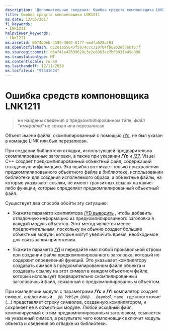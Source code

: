 ```yaml
---
description: 'Дополнительные сведения: Ошибка средств компоновщика LNK1211'
title: Ошибка средств компоновщика LNK1211
ms.date: 12/05/2017
f1_keywords:
- LNK1211
helpviewer_keywords:
- LNK1211
ms.assetid: 607400eb-4180-4892-817f-eedfa628af61
ms.openlocfilehash: d3201055643f5874ccc319f04fb6eb2d976bf67f
ms.sourcegitcommit: d6af41e42699628c3e2e6063ec7b03931a49a098
ms.translationtype: MT
ms.contentlocale: ru-RU
ms.lasthandoff: 12/11/2020
ms.locfileid: "97341624"
---
```

# <a name="linker-tools-error-lnk1211"></a>Ошибка средств компоновщика LNK1211

> не найдены сведения о предкомпилированном типе; *файл "имяфайла*" не связан или перезаписан

Объект *имени* файла, скомпилированный с помощью [/Yc](../../build/reference/yc-create-precompiled-header-file.md), не был указан в команде LINK или был перезаписан.

При создании библиотеки отладки, использующей предварительно скомпилированные заголовки, а также при указании **/Yc** и [/Z7](../../build/reference/z7-zi-zi-debug-information-format.md), Visual C++ создает предкомпилированный объектный файл, содержащий отладочную информацию. Эта ошибка возникает только при хранении предкомпилированного объектного файла в библиотеке, использовании библиотеки для создания исполняемого образа, а объектные файлы, на которые указывают ссылки, не имеют транзитных ссылок на какие-либо функции, которые определяет предкомпилированный объектный файл.

Существует два способа обойти эту ситуацию:

- Укажите параметр компилятора [/YD выводить](../../build/reference/yd-place-debug-information-in-object-file.md) , чтобы добавить отладочную информацию из предкомпилированного заголовка в каждый модуль объектов. Этот метод является менее предпочтительным, поскольку он обычно создает большие объектные модули, которые могут увеличить время, необходимое для связывания приложения.

- Укажите параметр [/Yl](../../build/reference/yl-inject-pch-reference-for-debug-library.md) и передайте имя любой произвольной строки при создании файла предкомпилированного заголовка, который не содержит определений функций. Это указывает компилятору создавать символ в предкомпилированном файле объекта и создавать ссылку на этот символ в каждом объектном файле, который использует предварительно скомпилированный заголовочный файл, связанный с предкомпилированным объектом.

При компиляции модуля с параметрами **/Yc** и **/Yl** компилятор создает символ, аналогичный `__@@_PchSym_@00@...@symbol_name` , где многоточие (...) представляет строку символов, созданную компилятором, и сохраняет ее в объектном модуле. Любой исходный файл, компилируемый с этим предкомпилированным заголовком, ссылается на указанный символ, в результате чего компоновщик включит модуль объекта и сведения об отладке из библиотеки.
